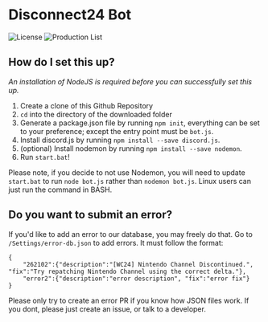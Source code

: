 # Disconnect24 Bot
![License](https://img.shields.io/github/license/riiconnect24/rc24-bot.svg)
![Production List](https://img.shields.io/discord/397593815755522068.svg)

## How do I set this up?
*An installation of NodeJS is required before you can successfully set this up.*
1. Create a clone of this Github Repository
2. `cd` into the directory of the downloaded folder
3. Generate a package.json file by running `npm init`, everything can be set to your preference; except the entry point must be `bot.js`.
4. Install discord.js by running `npm install --save discord.js`.
5. (optional) Install nodemon by running `npm install --save nodemon`.
6. Run `start.bat`!

Please note, if you decide to not use Nodemon, you will need to update `start.bat` to run `node bot.js` rather than `nodemon bot.js`. Linux users can just run the command in BASH.

## Do you want to submit an error?
If you'd like to add an error to our database, you may freely do that. Go to `/Settings/error-db.json` to add errors. It must follow the format:

```
{
    "262102":{"description":"[WC24] Nintendo Channel Discontinued.", "fix":"Try repatching Nintendo Channel using the correct delta."},
    "error2":{"description":"error description", "fix":"error fix"}
}
```

Please only try to create an error PR if you know how JSON files work. If you dont, please just create an issue, or talk to a developer.
